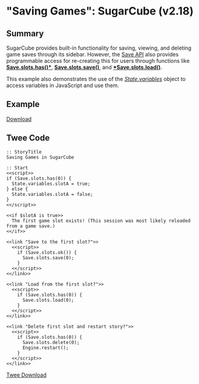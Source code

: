 # "Saving Games": SugarCube (v2.18)

## Summary

SugarCube provides built-in functionality for saving, viewing, and deleting game saves through its sidebar. However, the [Save API](http://www.motoslave.net/sugarcube/2/docs/api-save.html) also provides programmable access for re-creating this for users through functions like **[Save.slots.has()*](http://www.motoslave.net/sugarcube/2/docs/api-save.html#slots-has)**, **[Save.slots.save()](http://www.motoslave.net/sugarcube/2/docs/api-save.html#slots-save)**, and **[*Save.slots.load()](http://www.motoslave.net/sugarcube/2/docs/api-save.html#slots-load)**.

This example also demonstrates the use of the *[State.variables](http://www.motoslave.net/sugarcube/2/docs/api-state.html#state-api-getter-variables)* object to access variables in JavaScript and use them.

## Example

[Download](sugarcube_savinggames_example.html)

## Twee Code

```twee
:: StoryTitle
Saving Games in SugarCube

:: Start
<<script>>
if (Save.slots.has(0)) {
  State.variables.slotA = true;
} else {
  State.variables.slotA = false;
}
<</script>>

<<if $slotA is true>>
  The first game slot exists! (This session was most likely reloaded from a game save.)
<</if>>

<<link "Save to the first slot?">>
  <<script>>
    if (Save.slots.ok()) {
      Save.slots.save(0);
    }
  <</script>>
<</link>>

<<link "Load from the first slot?">>
  <<script>>
    if (Save.slots.has(0)) {
      Save.slots.load(0);
    }
  <</script>>
<</link>>

<<link "Delete first slot and restart story?">>
  <<script>>
    if (Save.slots.has(0)) {
      Save.slots.delete(0);
      Engine.restart();
    }
  <</script>>
<</link>>
```

[Twee Download](sugarcube_savinggames_twee.txt)
